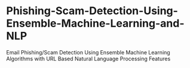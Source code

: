 # Phishing-Scam-Detection-Using-Ensemble-Machine-Learning-and-NLP
Email Phishing/Scam Detection Using Ensemble Machine Learning Algorithms with URL Based Natural Language Processing Features
